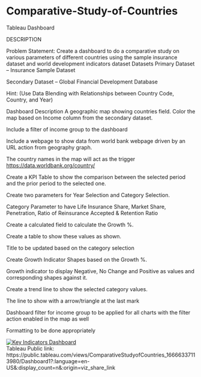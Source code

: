 # Comparative-Study-of-Countries

Tableau Dashboard

DESCRIPTION

Problem Statement:
Create a dashboard to do a comparative study on various parameters of different countries using the sample insurance dataset and world development indicators dataset
Datasets
Primary Dataset – Insurance Sample Dataset

Secondary Dataset – Global Financial Development Database

Hint: (Use Data Blending with Relationships between Country Code, Country, and Year)

Dashboard Description
A geographic map showing countries field. Color the map based on Income column from the secondary dataset.

Include a filter of income group to the dashboard

Include a webpage to show data from world bank webpage driven by an URL action from geography graph.

The country names in the map will act as the trigger  https://data.worldbank.org/country/<country>

Create a KPI Table to show the comparison between the selected period and the prior period to the selected one.

Create two parameters for Year Selection and Category Selection.

Category Parameter to have Life Insurance Share, Market Share, Penetration, Ratio of Reinsurance Accepted & Retention Ratio

Create a calculated field to calculate the Growth %.

Create a table to show these values as shown.

Title to be updated based on the category selection

Create Growth Indicator Shapes based on the Growth %.

Growth indicator to display Negative, No Change and Positive as values and corresponding shapes against it.

Create a trend line to show the selected category values.

The line to show with a arrow/triangle at the last mark

Dashboard filter for income group to be applied for all charts with the filter action enabled in the map as well

Formatting to be done appropriately

<div class='tableauPlaceholder' id='viz1666634746510' style='position: relative'><noscript><a href='#'><img alt='Key Indicators Dashboard ' src='https:&#47;&#47;public.tableau.com&#47;static&#47;images&#47;Co&#47;ComparativeStudyofCountries_16666337113980&#47;Dashboard1&#47;1_rss.png' style='border: none' /></a></noscript><object class='tableauViz'  style='display:none;'><param name='host_url' value='https%3A%2F%2Fpublic.tableau.com%2F' /> <param name='embed_code_version' value='3' /> <param name='site_root' value='' /><param name='name' value='ComparativeStudyofCountries_16666337113980&#47;Dashboard1' /><param name='tabs' value='no' /><param name='toolbar' value='yes' /><param name='static_image' value='https:&#47;&#47;public.tableau.com&#47;static&#47;images&#47;Co&#47;ComparativeStudyofCountries_16666337113980&#47;Dashboard1&#47;1.png' /> <param name='animate_transition' value='yes' /><param name='display_static_image' value='yes' /><param name='display_spinner' value='yes' /><param name='display_overlay' value='yes' /><param name='display_count' value='yes' /><param name='language' value='en-US' /></object></div>
Tableau Public link: https://public.tableau.com/views/ComparativeStudyofCountries_16666337113980/Dashboard1?:language=en-US&:display_count=n&:origin=viz_share_link
